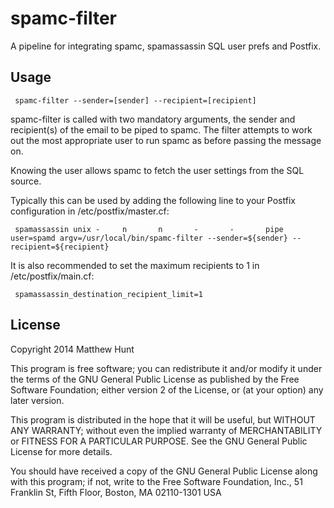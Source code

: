 spamc-filter
============

A pipeline for integrating spamc, spamassassin SQL user prefs and Postfix.

Usage
-----

     spamc-filter --sender=[sender] --recipient=[recipient]

spamc-filter is called with two mandatory arguments, the sender and recipient(s) of the email to be piped to spamc.  The filter attempts to work out the most appropriate user to run spamc as before passing the message on.

Knowing the user allows spamc to fetch the user settings from the SQL source.

Typically this can be used by adding the following line to your Postfix configuration in /etc/postfix/master.cf:

     spamassassin unix -     n       n       -       -       pipe user=spamd argv=/usr/local/bin/spamc-filter --sender=${sender} --recipient=${recipient}

It is also recommended to set the maximum recipients to 1 in /etc/postfix/main.cf:

     spamassassin_destination_recipient_limit=1

License
-------

Copyright 2014 Matthew Hunt

This program is free software; you can redistribute it and/or modify it under the terms of the GNU General Public License as published by the Free Software Foundation; either version 2 of the License, or (at your option) any later version.

This program is distributed in the hope that it will be useful, but WITHOUT ANY WARRANTY; without even the implied warranty of MERCHANTABILITY or FITNESS FOR A PARTICULAR PURPOSE.  See the GNU General Public License for more details.
 
You should have received a copy of the GNU General Public License along with this program; if not, write to the Free Software Foundation, Inc., 51 Franklin St, Fifth Floor, Boston, MA  02110-1301  USA
